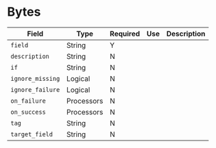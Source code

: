 # Bytes

|Field|Type|Required|Use|Description|
|---|---|---|---|---|
|`field`|String|Y|||
|`description`|String|N|||
|`if`|String|N|||
|`ignore_missing`|Logical|N|||
|`ignore_failure`|Logical|N|||
|`on_failure`|Processors|N|||
|`on_success`|Processors|N|||
|`tag`|String|N|||
|`target_field`|String|N|||
